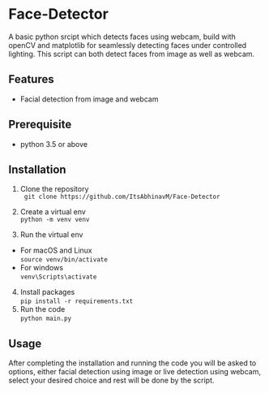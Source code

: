 # Face-Detector

A basic python srcipt which detects faces using webcam, build with openCV and matplotlib for seamlessly detecting faces under controlled lighting. This script can both detect faces from image as well as webcam.

## Features
- Facial detection from image and webcam

## Prerequisite
- python 3.5 or above

## Installation

1. Clone the repository <br>
` git clone https://github.com/ItsAbhinavM/Face-Detector`

2. Create a virtual env <br>
`python -m venv venv`
3. Run the virtual env <br>
- For macOS and Linux <br>
`source venv/bin/activate`<br>
- For windows<br>
`venv\Scripts\activate`
4. Install packages <br>
`pip install -r requirements.txt`
5. Run the code <br>
`python main.py`

## Usage
After completing the installation and running the code you will be asked to options, either facial detection using image or live detection using webcam, select your desired choice and rest will be done by the script.
